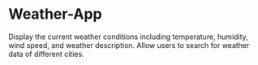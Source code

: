 # Weather-App
Display the current weather conditions including temperature, humidity, wind speed, and weather description.
Allow users to search for weather data of different cities.

